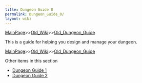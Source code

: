 ```yaml
---
title: Dungeon Guide 0
permalink: Dungeon_Guide_0/
layout: wiki
---
```


[MainPage](/keeperrl_wiki/ "wikilink")>>[Old_Wiki](/keeperrl_wiki/Old_Wiki "wikilink")>>[Old_Dungeon_Guide](/keeperrl_wiki/Old_Dungeon_Guide "wikilink")

This is a guide for helping you design and manage your dungeon.

[MainPage](/keeperrl_wiki/ "wikilink")>>[Old_Wiki](/keeperrl_wiki/Old_Wiki "wikilink")>>[Old_Dungeon_Guide](/keeperrl_wiki/Old_Dungeon_Guide "wikilink")

Other items in this section
-    [Dungeon Guide 1](/keeperrl_wiki/Dungeon_Guide_1 "wikilink")
-    [Dungeon Guide 2](/keeperrl_wiki/Dungeon_Guide_2 "wikilink")
